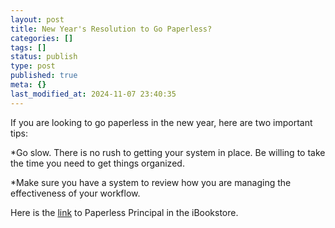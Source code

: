 ```yaml
---
layout: post
title: New Year's Resolution to Go Paperless?
categories: []
tags: []
status: publish
type: post
published: true
meta: {}
last_modified_at: 2024-11-07 23:40:35
---
```


If you are looking to go paperless in the new year, here are two important tips:


*Go slow. There is no rush to getting your system in place. Be willing to take the time you need to get things organized.


*Make sure you have a system to review how you are managing the effectiveness of your workflow.


Here is the 
[link](http://itunes.apple.com/us/book/paperless-principal/id558201943?mt=11) to Paperless Principal in the iBookstore.
